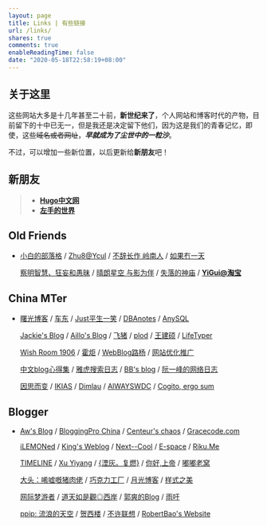 ```yaml
---
layout: page
title: Links | 有些链接
url: /links/
shares: true
comments: true
enableReadingTime: false
date: "2020-05-18T22:58:19+08:00"
---
```


## 关于这里

这些网站大多是十几年甚至二十前，**新世纪来了**，个人网站和博客时代的产物，目前留下的十中已无一，但是我还是决定留下他们，因为这是我们的青春记忆，即使，这些~~域名或者网址~~，***早就成为了尘世中的一粒沙***。

不过，可以增加一些新位置，以后更新给**新朋友**吧！

## 新朋友

> - **[Hugo中文网](https://gohugo.cn)**
> - **[左手的世界](https://amazingrise.net/)**

## Old Friends

- [小白的部落格](http://baipig.blogspot.com/) / [Zhu8@Ycul](http://zhu8.ycool.com/) / [不辞长作 岭南人](http://wikijiayin.blogspot.com/) / [如果冇一天](http://jeremiah.ycool.com/)

  [察明智慧、狂妄和愚昧](http://d8j.ycool.com/) / [晴朗星空 与影为伴](http://appleangel.ycool.com/) / [失落的神庙](http://pengjianping.com/) / [**YiGui@淘宝**](http://toco.taobao.com/)

## China MTer

- [曙光博客](http://www.hinn.cn/) / [车东](http://www.chedong.com/) / [Just平生一笑](http://www.thinkjam.org/zoptuno/) / [DBAnotes](http://www.dbanotes.net/) / [AnySQL](http://www.anysql.net/)

  [Jackie's Blog](http://www.yelingyang.com/) / [Aillo's Blog](http://www.aillo.cn/) / [飞猪](http://www.flypig.org/) / [plod](http://plod.popoever.com/) / [王建硕](http://home.wangjianshuo.com/cn/) / [LifeTyper](http://www.lifetyper.com/)

  [Wish Room 1906](http://www.junchenwu.com/) / [霍炬](http://blog.devep.net/virushuo/) / [WebBlog路杨](http://easun.org/) / [网站优化推广](http://seo.g2soft.net/)

  [中文blog心得集](http://blog.cnblog.org/) / [雅虎搜索日志](http://ysearcblog.cn/) / [BB's blog](http://bblog.biz/) / [阮一峰的网络日志](http://www.ruanyifeng.com/blog/)

  [因思而变](http://www.xdanger.com/) / [IKIAS](http://www.ikias.com/) / [Dimlau](http://www.dimlau.com/) / [AlWAYSWDC](http://alwayswdc.com/blog/) / [Cogito, ergo sum](http://www.sothink.cn/)

## Blogger

- [Aw's Blog](http://www.awflasher.com/blog) / [BloggingPro China](http://www.wordpresscn.com/) / [Centeur's chaos](http://justmymemo.com/) / [Gracecode.com](http://www.gracecode.com/)

  [iLEMONed](http://www.ilemoned.com/) / [King's Weblog](http://welog.org/) / [Next--Cool](http://www.nextcool.cn/) / [E-space](http://e-spacy.com/) / [Riku.Me](http://riku.me/)

  [TIMELINE](http://lidan.net/blog/) / [Xu Yiyang](http://xuyiyang.com/) / [{湮灰。复燃}](http://www.xyforever.org/ash/) / [你好,上帝](http://www.higod.cn/) / [嘟嘟老窝](http://www.duduwolf.com/)

  [大头：唏嘘嘅猪肉佬](http://www.bighead.cn/) / [巧克力工厂](http://bemike.org/) / [月光博客](http://www.williamlong.info/) / [样式之美](http://www.aoao.org.cn/)

  [网际梦游者](http://www.rolly.cn/) / [道天如是觀◎西岸](http://farbank.net/) / [郭爽的Blog](http://blog.guoshuang.com/) / [雨吁](http://yx.takeback.net/)

  [ppip: 流浪的天空](http://www.happysky.org/) / [贺西楼](http://www.hexilou.com/) / [不许联想](http://www.wangxiaofeng.net/) / [RobertBao's Website](http://www.robertbao.com/)